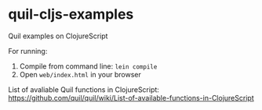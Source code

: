 quil-cljs-examples
==================

Quil examples on ClojureScript

For running:

1. Compile from command line: ```lein compile```
2. Open ```web/index.html``` in your browser


List of avaliable Quil functions in ClojureScript: https://github.com/quil/quil/wiki/List-of-available-functions-in-ClojureScript

